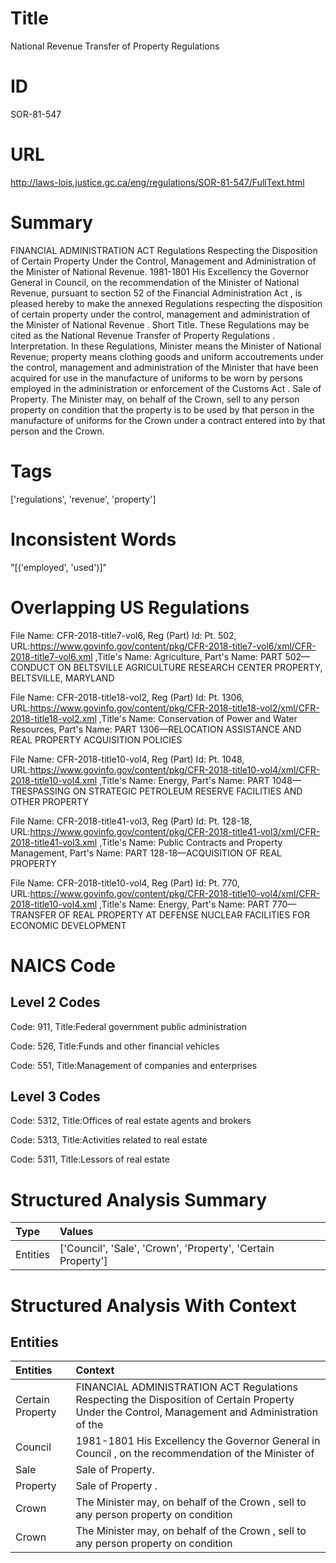 # Title
National Revenue Transfer of Property Regulations


# ID
SOR-81-547

# URL
http://laws-lois.justice.gc.ca/eng/regulations/SOR-81-547/FullText.html


# Summary
FINANCIAL ADMINISTRATION ACT Regulations Respecting the Disposition of Certain Property Under the Control, Management and Administration of the Minister of National Revenue.
1981-1801 His Excellency the Governor General in Council, on the recommendation of the Minister of National Revenue, pursuant to section 52 of the  Financial Administration Act , is pleased hereby to make the annexed  Regulations respecting the disposition of certain property under the control, management and administration of the Minister of National Revenue .
Short Title.
These Regulations may be cited as the  National Revenue Transfer of Property Regulations .
Interpretation.
In these Regulations, Minister  means the Minister of National Revenue; property  means clothing goods and uniform accoutrements under the control, management and administration of the Minister that have been acquired for use in the manufacture of uniforms to be worn by persons employed in the administration or enforcement of the  Customs Act .
Sale of Property.
The Minister may, on behalf of the Crown, sell to any person property on condition that the property is to be used by that person in the manufacture of uniforms for the Crown under a contract entered into by that person and the Crown.


# Tags
['regulations', 'revenue', 'property']


# Inconsistent Words
"[('employed', 'used')]"


# Overlapping US Regulations
File Name: CFR-2018-title7-vol6, Reg (Part) Id: Pt. 502, URL:https://www.govinfo.gov/content/pkg/CFR-2018-title7-vol6/xml/CFR-2018-title7-vol6.xml
,Title's Name: Agriculture, Part's Name: PART 502—CONDUCT ON BELTSVILLE AGRICULTURE RESEARCH CENTER PROPERTY, BELTSVILLE, MARYLAND

File Name: CFR-2018-title18-vol2, Reg (Part) Id: Pt. 1306, URL:https://www.govinfo.gov/content/pkg/CFR-2018-title18-vol2/xml/CFR-2018-title18-vol2.xml
,Title's Name: Conservation of Power and Water Resources, Part's Name: PART 1306—RELOCATION ASSISTANCE AND REAL PROPERTY ACQUISITION POLICIES

File Name: CFR-2018-title10-vol4, Reg (Part) Id: Pt. 1048, URL:https://www.govinfo.gov/content/pkg/CFR-2018-title10-vol4/xml/CFR-2018-title10-vol4.xml
,Title's Name: Energy, Part's Name: PART 1048—TRESPASSING ON STRATEGIC PETROLEUM RESERVE FACILITIES AND OTHER PROPERTY

File Name: CFR-2018-title41-vol3, Reg (Part) Id: Pt. 128-18, URL:https://www.govinfo.gov/content/pkg/CFR-2018-title41-vol3/xml/CFR-2018-title41-vol3.xml
,Title's Name: Public Contracts and Property Management, Part's Name: PART 128-18—ACQUISITION OF REAL PROPERTY

File Name: CFR-2018-title10-vol4, Reg (Part) Id: Pt. 770, URL:https://www.govinfo.gov/content/pkg/CFR-2018-title10-vol4/xml/CFR-2018-title10-vol4.xml
,Title's Name: Energy, Part's Name: PART 770—TRANSFER OF REAL PROPERTY AT DEFENSE NUCLEAR FACILITIES FOR ECONOMIC DEVELOPMENT




# NAICS Code
## Level 2 Codes
Code: 911, Title:Federal government public administration

Code: 526, Title:Funds and other financial vehicles

Code: 551, Title:Management of companies and enterprises




## Level 3 Codes
Code: 5312, Title:Offices of real estate agents and brokers

Code: 5313, Title:Activities related to real estate

Code: 5311, Title:Lessors of real estate







# Structured Analysis Summary
| Type     | Values                                                       |
|:---------|:-------------------------------------------------------------|
| Entities | ['Council', 'Sale', 'Crown', 'Property', 'Certain Property'] |


# Structured Analysis With Context
 


## Entities
| Entities         | Context                                                                                                                                          |
|:-----------------|:-------------------------------------------------------------------------------------------------------------------------------------------------|
| Certain Property | FINANCIAL ADMINISTRATION ACT Regulations Respecting the Disposition of  Certain Property Under the Control, Management and Administration of the |
| Council          | 1981-1801 His Excellency the Governor General in  Council , on the recommendation of the Minister of                                             |
| Sale             | Sale  of Property.                                                                                                                               |
| Property         | Sale of  Property .                                                                                                                              |
| Crown            | The Minister may, on behalf of the  Crown , sell to any person property on condition                                                             |
| Crown            | The Minister may, on behalf of the  Crown , sell to any person property on condition                                                             |



